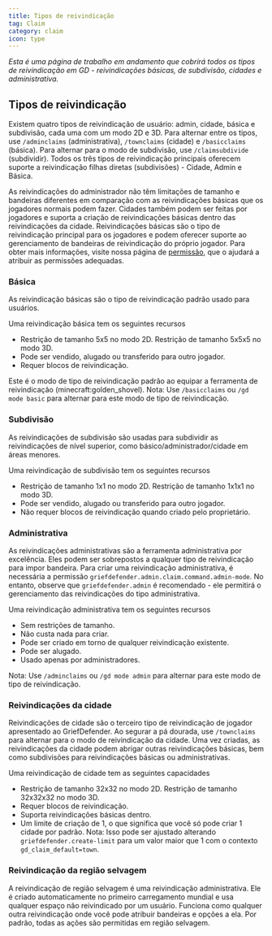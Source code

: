 ```yaml
---
title: Tipos de reivindicação
tag: Claim
category: claim
icon: type
---
```


_Esta é uma página de trabalho em andamento que cobrirá todos os tipos de reivindicação em GD - reivindicações básicas, de subdivisão, cidades e administrativa._

## Tipos de reivindicação
Existem quatro tipos de reivindicação de usuário: admin, cidade, básica e subdivisão, cada uma com um modo 2D e 3D. Para alternar entre os tipos, use `/adminclaims` (administrativa), `/townclaims` (cidade) e `/basicclaims` (básica). Para alternar para o modo de subdivisão, use `/claimsubdivide` (subdividir). Todos os três tipos de reivindicação principais oferecem suporte a reivindicação filhas diretas (subdivisões) - Cidade, Admin e Básica.

As reivindicações do administrador não têm limitações de tamanho e bandeiras diferentes em comparação com as reivindicações básicas que os jogadores normais podem fazer. Cidades também podem ser feitas por jogadores e suporta a criação de reivindicações básicas dentro das reivindicações da cidade. Reivindicações básicas são o tipo de reivindicação principal para os jogadores e podem oferecer suporte ao gerenciamento de bandeiras de reivindicação do próprio jogador. Para obter mais informações, visite nossa página de [permissão](https://github.com/bloodmc/GriefDefender/wiki/Permissions), que o ajudará a atribuir as permissões adequadas.

### Básica

As reivindicação básicas são o tipo de reivindicação padrão usado para usuários.

Uma reivindicação básica tem os seguintes recursos

* Restrição de tamanho 5x5 no modo 2D. Restrição de tamanho 5x5x5 no modo 3D.
* Pode ser vendido, alugado ou transferido para outro jogador.
* Requer blocos de reivindicação.

Este é o modo de tipo de reivindicação padrão ao equipar a ferramenta de reivindicação (minecraft:golden_shovel).
Nota: Use `/basicclaims` ou `/gd mode basic` para alternar para este modo de tipo de reivindicação.

### Subdivisão

As reivindicações de subdivisão são usadas para subdividir as reivindicações de nível superior, como básico/administrador/cidade em áreas menores.

Uma reivindicação de subdivisão tem os seguintes recursos

* Restrição de tamanho 1x1 no modo 2D. Restrição de tamanho 1x1x1 no modo 3D.
* Pode ser vendido, alugado ou transferido para outro jogador.
* Não requer blocos de reivindicação quando criado pelo proprietário.

### Administrativa

As reivindicações administrativas são a ferramenta administrativa por excelência. Eles podem ser sobrepostos a qualquer tipo de reivindicação para impor bandeira. Para criar uma reivindicação administrativa, é necessária a permissão `griefdefender.admin.claim.command.admin-mode`. No entanto, observe que `griefdefender.admin` é recomendado - ele permitirá o gerenciamento das reivindicações do tipo administrativa.

Uma reivindicação administrativa tem os seguintes recursos

* Sem restrições de tamanho.
* Não custa nada para criar.
* Pode ser criado em torno de qualquer reivindicação existente.
* Pode ser alugado.
* Usado apenas por administradores.

Nota: Use `/adminclaims` ou `/gd mode admin` para alternar para este modo de tipo de reivindicação.

### Reivindicações da cidade

Reivindicações de cidade são o terceiro tipo de reivindicação de jogador apresentado ao GriefDefender. Ao segurar a pá dourada, use `/townclaims` para alternar para o modo de reivindicação da cidade. Uma vez criadas, as reivindicações da cidade podem abrigar outras reivindicações básicas, bem como subdivisões para reivindicações básicas ou administrativas.

Uma reivindicação de cidade tem as seguintes capacidades

* Restrição de tamanho 32x32 no modo 2D. Restrição de tamanho 32x32x32 no modo 3D.
* Requer blocos de reivindicação.
* Suporta reivindicações básicas dentro.
* Um limite de criação de 1, o que significa que você só pode criar 1 cidade por padrão.
Nota: Isso pode ser ajustado alterando `griefdefender.create-limit` para um valor maior que 1 com o contexto `gd_claim_default=town`.

### Reivindicação da região selvagem

A reivindicação de região selvagem é uma reivindicação administrativa. Ele é criado automaticamente no primeiro carregamento mundial e usa qualquer espaço não reivindicado por um usuário. Funciona como qualquer outra reivindicação onde você pode atribuir bandeiras e opções a ela. Por padrão, todas as ações são permitidas em região selvagem.